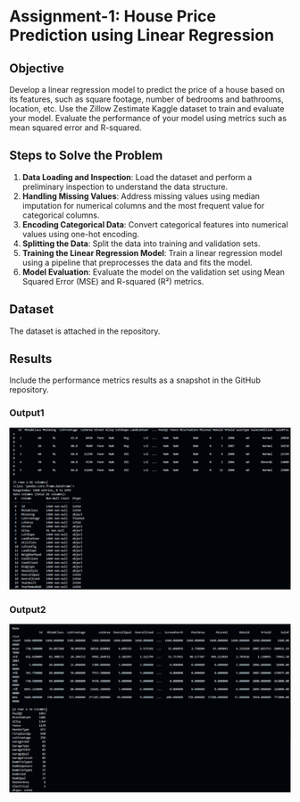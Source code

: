 # Assignment-1: House Price Prediction using Linear Regression

## Objective
Develop a linear regression model to predict the price of a house based on its features, such as square footage, number of bedrooms and bathrooms, location, etc. Use the Zillow Zestimate Kaggle dataset to train and evaluate your model. Evaluate the performance of your model using metrics such as mean squared error and R-squared.

## Steps to Solve the Problem
1. **Data Loading and Inspection**: Load the dataset and perform a preliminary inspection to understand the data structure.
2. **Handling Missing Values**: Address missing values using median imputation for numerical columns and the most frequent value for categorical columns.
3. **Encoding Categorical Data**: Convert categorical features into numerical values using one-hot encoding.
4. **Splitting the Data**: Split the data into training and validation sets.
5. **Training the Linear Regression Model**: Train a linear regression model using a pipeline that preprocesses the data and fits the model.
6. **Model Evaluation**: Evaluate the model on the validation set using Mean Squared Error (MSE) and R-squared (R²) metrics.

## Dataset
The dataset is attached in the repository.

## Results
Include the performance metrics results as a snapshot in the GitHub repository.

### Output1
![Output1](Output1.png)

### Output2
![Output2](Output2.png)


